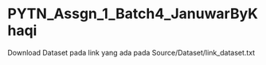# PYTN_Assgn_1_Batch4_JanuwarByKhaqi

Download Dataset pada link yang ada pada Source/Dataset/link_dataset.txt
